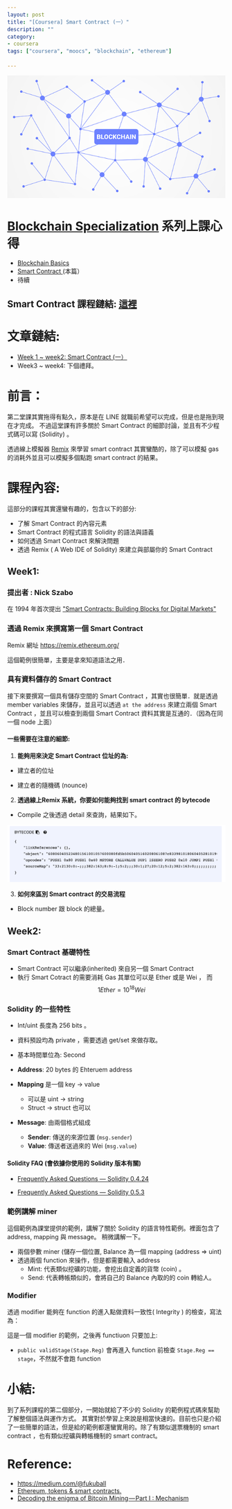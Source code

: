 ```yaml
---
layout: post
title: "[Coursera] Smart Contract (一）"
description: ""
category: 
- coursera
tags: ["coursera", "moocs", "blockchain", "ethereum"]

---
```


![](../images/2018/blockchain.png)



# [Blockchain Specialization](https://www.coursera.org/specializations/blockchain) 系列上課心得

- [Blockchain Basics](http://www.evanlin.com/moocs-bitcoin-basis/)
- [Smart Contract ](http://www.evanlin.com/moocs-smart-contract/)(本篇）
- 待續



## Smart Contract 課程鏈結:  [這裡](https://www.coursera.org/learn/smarter-contracts/home/welcome)



# 文章鏈結:

- [Week 1 ~ week2:  Smart Contract (一）](http://www.evanlin.com/moocs-smart-contract/)
- Week3  ~ week4: 下個禮拜。

# 前言：

第二堂課其實拖得有點久，原本是在 LINE 就職前希望可以完成，但是也是拖到現在才完成。 不過這堂課有許多關於 Smart Contract 的細節討論，並且有不少程式碼可以寫 (Solidity) 。

透過線上模擬器 [Remix]( https://remix.ethereum.org/)  來學習 smart contract 其實蠻酷的，除了可以模擬 gas 的消耗外並且可以模擬多個點跑 smart contract 的結果。



# 課程內容:

這部分的課程其實還蠻有趣的，包含以下的部分:

- 了解 Smart Contract 的內容元素
- Smart Contract 的程式語言 Solidity 的語法與語義
- 如何透過 Smart Contract 來解決問題
- 透過 Remix ( A Web IDE of Solidity) 來建立與部屬你的 Smart Contract



## Week1:

### 提出者 : Nick Szabo 

在 1994 年首次提出 ["Smart Contracts: Building Blocks for Digital Markets"](http://www.fon.hum.uva.nl/rob/Courses/InformationInSpeech/CDROM/Literature/LOTwinterschool2006/szabo.best.vwh.net/smart_contracts_2.html)  



### 透過 Remix 來撰寫第一個 Smart Contract

Remix 網址  https://remix.ethereum.org/

<script src="https://gist.github.com/kkdai/36702a5a65e878ad89a1aff456eac850.js"></script>

這個範例很簡單，主要是拿來知道語法之用．

### 具有資料儲存的 Smart Contract

<script src="https://gist.github.com/kkdai/778ee9998e290b4da1eaf17963305312.js"></script>

接下來要撰寫一個具有儲存空間的 Smart Contract ，其實也很簡單．就是透過 member variables 來儲存，並且可以透過 `at the address` 來建立兩個 Smart Contract ，並且可以檢查到兩個 Smart Contract 資料其實是互通的．（因為在同一個 node 上面）



#### 一些需要在注意的細節:

1. **能夠用來決定 Smart Contract 位址的為:**

- 建立者的位址

- 建立者的隨機碼 (nounce)

  

2. **透過線上Remix 系統，你要如何能夠找到 smart contract 的 bytecode**

- Compile 之後透過 detail 來查詢，結果如下。

![](../images/2019/remix_bytecode.png)

3. **如何來區別 Smart contract 的交易流程**

- Block number 跟 block 的總量。






## Week2:



### Smart Contract 基礎特性

- Smart Contract 可以繼承(inherited) 來自另一個 Smart Contract
- 執行 Smart Cotract 的需要消耗 Gas 其單位可以是 Ether 或是  Wei ， 而 $$ 1 Ether = 10 ^ {18} Wei $$   



### Solidity 的一些特性

- Int/uint 長度為 256 bits 。

- 資料預設均為 private ，需要透過 get/set 來做存取。

- 基本時間單位為: Second

- **Address**: 20 bytes 的 Ehteruem address

- **Mapping** 是一個 key -> value 

  - 可以是 uint -> string
  - Struct -> struct 也可以

- **Message**: 由兩個格式組成

  - **Sender**: 傳送的來源位置 (`msg.sender`)
  - **Value**: 傳送者送過來的 Wei (`msg.value`)

  



#### Solidity FAQ (會依據你使用的 Solidity 版本有關)

- [Frequently Asked Questions — Solidity 0.4.24](http://solidity.readthedocs.io/en/v0.4.24/frequently-asked-questions.html)

- [Frequently Asked Questions — Solidity 0.5.3](https://solidity.readthedocs.io/en/v0.5.3/frequently-asked-questions.html)



<script src="https://gist.github.com/kkdai/b950969e2d454978e66c4b35fab346bd.js"></script>


### 範例講解 miner  

這個範例為課堂提供的範例，講解了關於 Solidity 的語言特性範例。裡面包含了 address, mapping 與 message。 稍微講解一下。

- 兩個參數 miner (儲存一個位置, Balance 為一個 mapping (address => uint) 
- 透過兩個 function 來操作，但是都需要輸入 address 
  - Mint: 代表類似挖礦的功能，會挖出自定義的貨幣 (coin) 。
  - Send: 代表轉帳類似的，會將自己的 Balance 內取的的 coin 轉給人。



### Modifier 

透過 modifier 能夠在 function 的進入點做資料一致性( Integrity ) 的檢查，寫法為：

<script src="https://gist.github.com/kkdai/7066fc5cb62df22ee09a27b2f8ef231f.js"></script>

這是一個 modifier 的範例，之後再 functiuon 只要加上:

<script src="https://gist.github.com/kkdai/43e3e65aeab3cf5eac1613775a1a8ffb.js"></script>

- `public validStage(Stage.Reg)` 會再進入 function 前檢查 `Stage.Reg == stage`，不然就不會跑 function



# 小結:

到了系列課程的第二個部分，一開始就給了不少的 Solidity 的範例程式碼來幫助了解整個語法與運作方式。 其實對於學習上來說是相當快速的。目前也只是介紹了一些簡單的語法，但是給的範例都還蠻實用的。除了有類似選票機制的 smart contract ，也有類似挖礦與轉帳機制的 smart contract。



# Reference:

- https://medium.com/@fukuball 
- [Ethereum, tokens & smart contracts.](https://medium.com/@k3no/ethereum-tokens-smart-contracts-80f639f5c46b)
- [Decoding the enigma of Bitcoin Mining — Part I : Mechanism](https://medium.com/all-things-ledger/decoding-the-enigma-of-bitcoin-mining-f8b2697bc4e2)




